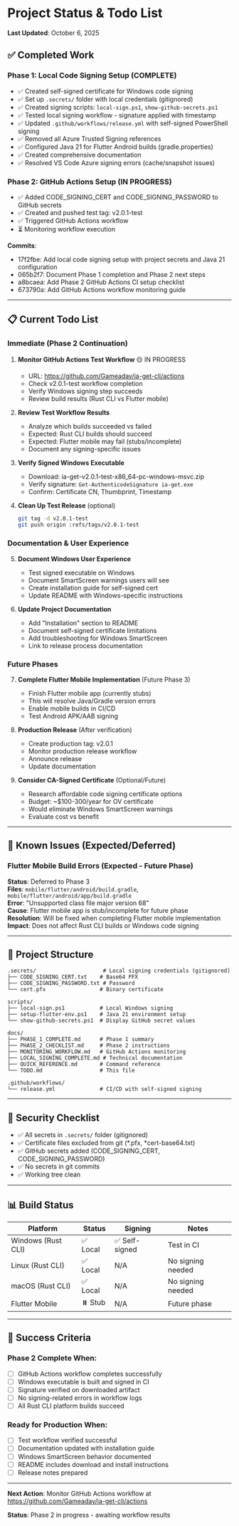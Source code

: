 # Project Status & Todo List

**Last Updated**: October 6, 2025

## ✅ Completed Work

### Phase 1: Local Code Signing Setup (COMPLETE)
- ✅ Created self-signed certificate for Windows code signing
- ✅ Set up `.secrets/` folder with local credentials (gitignored)
- ✅ Created signing scripts: `local-sign.ps1`, `show-github-secrets.ps1`
- ✅ Tested local signing workflow - signature applied with timestamp
- ✅ Updated `.github/workflows/release.yml` with self-signed PowerShell signing
- ✅ Removed all Azure Trusted Signing references
- ✅ Configured Java 21 for Flutter Android builds (gradle.properties)
- ✅ Created comprehensive documentation
- ✅ Resolved VS Code Azure signing errors (cache/snapshot issues)

### Phase 2: GitHub Actions Setup (IN PROGRESS)
- ✅ Added CODE_SIGNING_CERT and CODE_SIGNING_PASSWORD to GitHub secrets
- ✅ Created and pushed test tag: v2.0.1-test
- ✅ Triggered GitHub Actions workflow
- ⏳ Monitoring workflow execution

**Commits**:
- 17f2fbe: Add local code signing setup with project secrets and Java 21 configuration
- 065b2f7: Document Phase 1 completion and Phase 2 next steps
- a8bcaea: Add Phase 2 GitHub Actions CI setup checklist
- 673790a: Add GitHub Actions workflow monitoring guide

---

## 📋 Current Todo List

### Immediate (Phase 2 Continuation)

1. **Monitor GitHub Actions Test Workflow** 🟡 IN PROGRESS
   - URL: https://github.com/Gameaday/ia-get-cli/actions
   - Check v2.0.1-test workflow completion
   - Verify Windows signing step succeeds
   - Review build results (Rust CLI vs Flutter mobile)

2. **Review Test Workflow Results**
   - Analyze which builds succeeded vs failed
   - Expected: Rust CLI builds should succeed
   - Expected: Flutter mobile may fail (stubs/incomplete)
   - Document any signing-specific issues

3. **Verify Signed Windows Executable**
   - Download: ia-get-v2.0.1-test-x86_64-pc-windows-msvc.zip
   - Verify signature: `Get-AuthenticodeSignature ia-get.exe`
   - Confirm: Certificate CN, Thumbprint, Timestamp

4. **Clean Up Test Release** (optional)
   ```bash
   git tag -d v2.0.1-test
   git push origin :refs/tags/v2.0.1-test
   ```

### Documentation & User Experience

5. **Document Windows User Experience**
   - Test signed executable on Windows
   - Document SmartScreen warnings users will see
   - Create installation guide for self-signed cert
   - Update README with Windows-specific instructions

6. **Update Project Documentation**
   - Add "Installation" section to README
   - Document self-signed certificate limitations
   - Add troubleshooting for Windows SmartScreen
   - Link to release process documentation

### Future Phases

7. **Complete Flutter Mobile Implementation** (Future Phase 3)
   - Finish Flutter mobile app (currently stubs)
   - This will resolve Java/Gradle version errors
   - Enable mobile builds in CI/CD
   - Test Android APK/AAB signing

8. **Production Release** (After verification)
   - Create production tag: v2.0.1
   - Monitor production release workflow
   - Announce release
   - Update documentation

9. **Consider CA-Signed Certificate** (Optional/Future)
   - Research affordable code signing certificate options
   - Budget: ~$100-300/year for OV certificate
   - Would eliminate Windows SmartScreen warnings
   - Evaluate cost vs benefit

---

## 🚫 Known Issues (Expected/Deferred)

### Flutter Mobile Build Errors (Expected - Future Phase)
**Status**: Deferred to Phase 3  
**Files**: `mobile/flutter/android/build.gradle`, `mobile/flutter/android/app/build.gradle`  
**Error**: "Unsupported class file major version 68"  
**Cause**: Flutter mobile app is stub/incomplete for future phase  
**Resolution**: Will be fixed when completing Flutter mobile implementation  
**Impact**: Does not affect Rust CLI builds or Windows code signing

---

## 📁 Project Structure

```
.secrets/                     # Local signing credentials (gitignored)
├── CODE_SIGNING_CERT.txt    # Base64 PFX
├── CODE_SIGNING_PASSWORD.txt # Password
└── cert.pfx                 # Binary certificate

scripts/
├── local-sign.ps1           # Local Windows signing
├── setup-flutter-env.ps1    # Java 21 environment setup
└── show-github-secrets.ps1  # Display GitHub secret values

docs/
├── PHASE_1_COMPLETE.md      # Phase 1 summary
├── PHASE_2_CHECKLIST.md     # Phase 2 instructions
├── MONITORING_WORKFLOW.md   # GitHub Actions monitoring
├── LOCAL_SIGNING_COMPLETE.md # Technical documentation
├── QUICK_REFERENCE.md       # Command reference
└── TODO.md                  # This file

.github/workflows/
└── release.yml              # CI/CD with self-signed signing
```

---

## 🔐 Security Checklist

- ✅ All secrets in `.secrets/` folder (gitignored)
- ✅ Certificate files excluded from git (*.pfx, *cert-base64.txt)
- ✅ GitHub secrets added (CODE_SIGNING_CERT, CODE_SIGNING_PASSWORD)
- ✅ No secrets in git commits
- ✅ Working tree clean

---

## 📊 Build Status

| Platform | Status | Signing | Notes |
|----------|--------|---------|-------|
| Windows (Rust CLI) | ✅ Local | ✅ Self-signed | Test in CI |
| Linux (Rust CLI) | ✅ Local | N/A | No signing needed |
| macOS (Rust CLI) | ✅ Local | N/A | No signing needed |
| Flutter Mobile | ⏸️ Stub | N/A | Future phase |

---

## 🎯 Success Criteria

### Phase 2 Complete When:
- [ ] GitHub Actions workflow completes successfully
- [ ] Windows executable is built and signed in CI
- [ ] Signature verified on downloaded artifact
- [ ] No signing-related errors in workflow logs
- [ ] All Rust CLI platform builds succeed

### Ready for Production When:
- [ ] Test workflow verified successful
- [ ] Documentation updated with installation guide
- [ ] Windows SmartScreen behavior documented
- [ ] README includes download and install instructions
- [ ] Release notes prepared

---

**Next Action**: Monitor GitHub Actions workflow at https://github.com/Gameaday/ia-get-cli/actions

**Status**: Phase 2 in progress - awaiting workflow results
